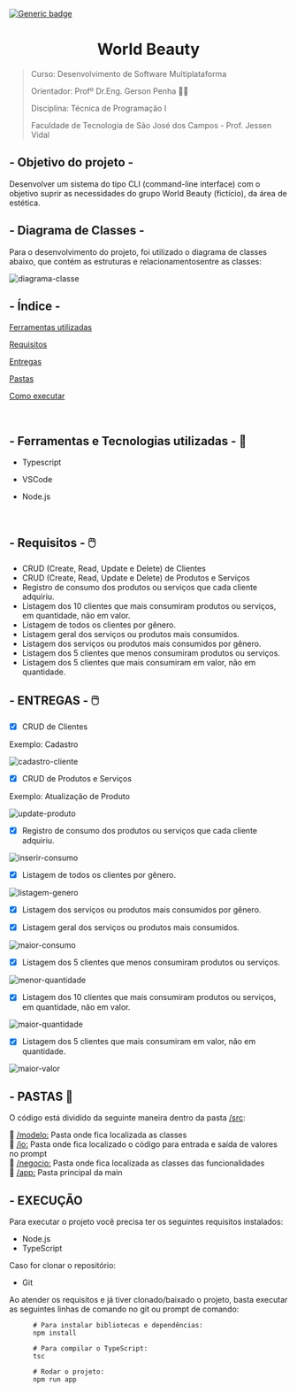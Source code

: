 [![Generic badge](https://img.shields.io/badge/STATUS%20DO%20PROJETO-CONCLU%C3%8DDO-green)](https://shields.io/)


<h1 text align="center">  World Beauty </h1>

> Curso: Desenvolvimento de Software Multiplataforma
> 
> Orientador: Profº Dr.Eng. Gerson Penha 👨‍🏫
> 
> Disciplina: Técnica de Programação I
>  
> Faculdade de Tecnologia de São José dos Campos - Prof. Jessen Vidal 


## - Objetivo do projeto - 

Desenvolver um sistema do tipo CLI (command-line interface) com o objetivo suprir as necessidades do grupo  World Beauty (fictício), da área de estética.

## - Diagrama de Classes -  
Para o desenvolvimento do projeto, foi utilizado o diagrama de classes abaixo, que contém as estruturas e relacionamentosentre as classes:

![diagrama-classe](https://github.com/GabrieleGVieira/crud-typescript/blob/master/imagens/diagrama-classes.png)


## - Índice -
<a name="ancora"></a>
  
 [Ferramentas utilizadas](#ancora2)
 
 [Requisitos](#ancora1)
 
 [Entregas](#ancora3)
 
 [Pastas](#ancora4)
 
 [Como executar](#ancora5) 

<br />


<a id="ancora2"></a>
## - Ferramentas e Tecnologias utilizadas - :hammer:

- Typescript

- VSCode

- Node.js

<br />

<a id="ancora1"></a>
## - Requisitos - :computer_mouse:  

- CRUD (Create, Read, Update e Delete) de Clientes
- CRUD (Create, Read, Update e Delete) de Produtos e Serviços
- Registro de consumo dos produtos ou serviços que cada cliente adquiriu.
- Listagem dos 10 clientes que mais consumiram produtos ou serviços, em quantidade, não em valor.
- Listagem de todos os clientes por gênero.
- Listagem geral dos serviços ou produtos mais consumidos.
- Listagem dos serviços ou produtos mais consumidos por gênero.
- Listagem dos 5 clientes que menos consumiram produtos ou serviços.
- Listagem dos 5 clientes que mais consumiram em valor, não em quantidade.

<a id="ancora3"></a>
## - ENTREGAS - :computer_mouse: 

- [x] CRUD de Clientes

Exemplo: Cadastro

![cadastro-cliente](https://github.com/GabrieleGVieira/crud-typescript/blob/master/imagens/cliente-cadastro.png)


- [x] CRUD de Produtos e Serviços

Exemplo: Atualização de Produto

![update-produto](https://github.com/GabrieleGVieira/crud-typescript/blob/master/imagens/produto-update.png)

- [x] Registro de consumo dos produtos ou serviços que cada cliente adquiriu.

![inserir-consumo](https://github.com/GabrieleGVieira/crud-typescript/blob/master/imagens/inserir-consumo.png)

- [x] Listagem de todos os clientes por gênero.

![listagem-genero](https://github.com/GabrieleGVieira/crud-typescript/blob/master/imagens/listagem-genero.png)

- [x] Listagem dos serviços ou produtos mais consumidos por gênero.

- [x] Listagem geral dos serviços ou produtos mais consumidos.

![maior-consumo](https://github.com/GabrieleGVieira/crud-typescript/blob/master/imagens/listagem-consumo.png)

- [x] Listagem dos 5 clientes que menos consumiram produtos ou serviços.

![menor-quantidade](https://github.com/GabrieleGVieira/crud-typescript/blob/master/imagens/listagem-menor-quantidade.png)

- [x] Listagem dos 10 clientes que mais consumiram produtos ou serviços, em quantidade, não em valor.

![maior-quantidade](https://github.com/GabrieleGVieira/crud-typescript/blob/master/imagens/listagem-maior-quantidade.png)

- [x] Listagem dos 5 clientes que mais consumiram em valor, não em quantidade.

![maior-valor](https://github.com/GabrieleGVieira/crud-typescript/blob/master/imagens/listagem-maior-valor.png)


<a id="ancora4"></a>
## - PASTAS 📁


O código está dividído da seguinte maneira dentro da pasta <a href="https://github.com/GabrieleGVieira/crud-typescript/tree/master/src">/src</a>:

📁 <a href="https://github.com/GabrieleGVieira/crud-typescript/tree/master/src/modelo">/modelo:</a> Pasta onde fica localizada as classes <br />
📁 <a href="https://github.com/GabrieleGVieira/crud-typescript/tree/master/src/io">/io:</a> Pasta onde fica localizado o código para entrada e saída de valores no prompt <br />
📁 <a href="https://github.com/GabrieleGVieira/crud-typescript/tree/master/src/negocio">/negocio:</a> Pasta onde fica localizada as classes das funcionalidades <br />
📁 <a href="https://github.com/GabrieleGVieira/crud-typescript/tree/master/src/app"> /app:</a> Pasta principal da main <br />

<a id="ancora5"></a>
## - EXECUÇÃO

Para executar o projeto você precisa ter os seguintes requisitos instalados:

- Node.js
- TypeScript

Caso for clonar o repositório:

- Git

Ao atender os requisitos e já tiver clonado/baixado o projeto, basta executar as seguintes linhas de comando no git ou prompt de comando:

          # Para instalar bibliotecas e dependências:
          npm install

          # Para compilar o TypeScript:
          tsc

          # Rodar o projeto:
          npm run app


